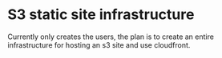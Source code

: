 # S3 static site infrastructure

Currently only creates the users, the plan is to create an entire infrastructure for hosting an s3 site and use cloudfront.